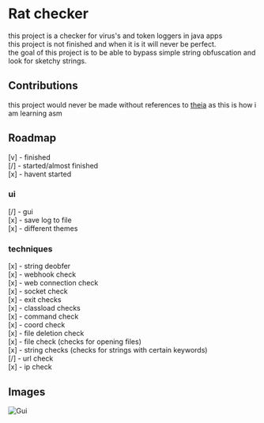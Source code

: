 # Rat checker
this project is a checker for virus's and token loggers in java apps<br>
this project is not finished and when it is it will never be perfect. <br>
the goal of this project is to be able to bypass simple string obfuscation and look for sketchy strings. <br>

## Contributions

this project would never be made without references to [theia](https://github.com/Tigermouthbear/Theia) as this is how i am learning asm

## Roadmap

[v] - finished<br>
[/] - started/almost finished<br>
[x] - havent started<br>

### ui
   [/] - gui <br>
   [x] - save log to file<br>
   [x]  - different themes<br>

### techniques
   [x] - string deobfer <br>
   [x] - webhook check <br>
   [x] - web connection check <br>
   [x] - socket check <br>
   [x] - exit checks <br>
   [x] - classload checks <br>
   [x] - command check <br>
   [x] - coord check <br>
   [x] - file deletion check <br>
   [x] - file check (checks for opening files) <br>
   [x] - string checks (checks for strings with certain keywords) <br>
   [/] - url check <br>
   [x] - ip check <br>
   
## Images

![Gui](https://i.gyazo.com/9460ff3bd92b15f04c003b4a053c39e5.png)
      

